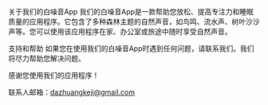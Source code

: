 关于我们的白噪音App 我们的白噪音App是一款帮助您放松、提高专注力和睡眠质量的应用程序。它包含了多种森林主题的自然声音，如鸟鸣、流水声、树叶沙沙声等。您可以使用该应用程序在家、办公室或旅途中随时享受自然声音。

支持和帮助 如果您在使用我们的白噪音App时遇到任何问题，请联系我们。我们将尽力帮助您解决问题。

感谢您使用我们的应用程序！


联系人邮箱：dazhuangkeji@gmail.com
